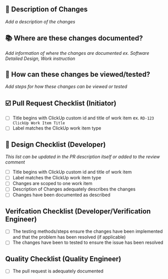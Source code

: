## :pencil: Description of Changes
_Add a description of the changes_


## :books: Where are these changes documented?
_Add information of where the changes are documented ex. Software Detailed Design, Work instruction_


## :eyes: How can these changes be viewed/tested?
_Add steps for how these changes can be viewed or tested_


## :ballot_box_with_check: Pull Request Checklist (Initiator)
- [ ] Title begins with ClickUp custom id and title of work item ex. `RD-123 ClickUp Work Item Title`
- [ ] Label matches the ClickUp work item type

## :checkered_flag: Design Checklist (Developer)
_This list can be updated in the PR description itself or added to the review comment_
- [ ] Title begins with ClickUp custom id and title of work item
- [ ] Label matches the ClickUp work item type
- [ ] Changes are scoped to one work item
- [ ] Description of Changes adequately describes the changes
- [ ] Changes have been documented as described

## Verifcation Checklist (Developer/Verification Engineer)
- [ ] The testing methods/steps ensure the changes have been implemented and that the problem has been resolved (if applicable)
- [ ] The changes have been to tested to ensure the issue has been resolved

## Quality Checklist (Quality Engineer)
- [ ] The pull request is adequately documented

<!-- 
JUST FOR REFERNCE WILL NOT SHOW IN PR BUT CAN BE REMOVED
For ClickUp Work Items use this format: Fixes RD-123
https://docs.microsoft.com/en-us/azure/devops/boards/github/link-to-from-github?view=azure-devops

For GitHub Issues use this format link issue numbers: Fixes #123
https://docs.github.com/en/free-pro-team@latest/github/managing-your-work-on-github/linking-a-pull-request-to-an-issue#linking-a-pull-request-to-an-issue-using-a-keyword

For Grand Avenue Documents add a link to the document using the following format: [Document Name](Link to the document)
-->

